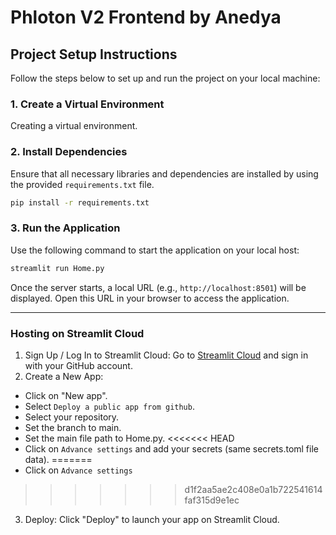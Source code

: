 # Phloton V2 Frontend by Anedya


## Project Setup Instructions

Follow the steps below to set up and run the project on your local machine:

### 1. Create a Virtual Environment

Creating a virtual environment.


### 2. Install Dependencies

Ensure that all necessary libraries and dependencies are installed by using the provided `requirements.txt` file.

```bash
pip install -r requirements.txt
```

### 3. Run the Application

Use the following command to start the application on your local host:

```bash
streamlit run Home.py
```

Once the server starts, a local URL (e.g., `http://localhost:8501`) will be displayed. Open this URL in your browser to access the application.

---

### Hosting on Streamlit Cloud

1. Sign Up / Log In to Streamlit Cloud:
Go to [Streamlit Cloud](https://streamlit.io/cloud) and sign in with your GitHub account.
2. Create a New App:
- Click on "New app".
- Select `Deploy a public app from github`.
- Select your repository.
- Set the branch to main.
- Set the main file path to Home.py.
<<<<<<< HEAD
- Click on `Advance settings` and add your secrets (same secrets.toml file data).
=======
- Click on `Advance settings` 
>>>>>>> d1f2aa5ae2c408e0a1b722541614faf315d9e1ec
3. Deploy:
Click "Deploy" to launch your app on Streamlit Cloud.